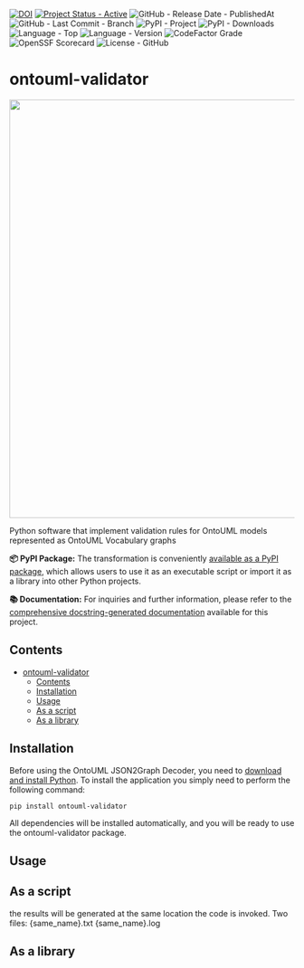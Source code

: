 [![DOI](https://zenodo.org/badge/DOI/10.5281/zenodo.8215446.svg)](https://doi.org/10.5281/zenodo.8215446)
[![Project Status - Active](https://www.repostatus.org/badges/latest/active.svg)](https://www.repostatus.org/#active)
![GitHub - Release Date - PublishedAt](https://img.shields.io/github/release-date/ontouml/ontouml-validator)
![GitHub - Last Commit - Branch](https://img.shields.io/github/last-commit/ontouml/ontouml-validator/main)
![PyPI - Project](https://img.shields.io/pypi/v/ontouml-validator) 
![PyPI - Downloads](https://img.shields.io/pypi/dm/ontouml-validator?label=pypi%20downloads)
![Language - Top](https://img.shields.io/github/languages/top/ontouml/ontouml-validator)
![Language - Version](https://img.shields.io/pypi/pyversions/ontouml-validator)
![CodeFactor Grade](https://img.shields.io/codefactor/grade/github/ontouml/ontouml-validator)
![OpenSSF Scorecard](https://api.securityscorecards.dev/projects/github.com/OntoUML/ontouml-validator/badge)
![License - GitHub](https://img.shields.io/github/license/ontouml/ontouml-validator)

# ontouml-validator

<p align="center"><img src="https://raw.githubusercontent.com/OntoUML/ontouml-validator/main/validator/resources/logo-validator.png" width="740"></p>

Python software that implement validation rules for OntoUML models represented as OntoUML Vocabulary graphs

**📦 PyPI Package:** 
The transformation is conveniently [available as a PyPI package](https://pypi.org/project/ontouml-validator/), which allows users to use it as an executable script or import it as a library into other Python projects.

**📚 Documentation:**
For inquiries and further information, please refer to the [comprehensive docstring-generated documentation](https://w3id.org/ontouml/validator/docs) available for this project.

## Contents

<!-- TOC -->
* [ontouml-validator](#ontouml-validator)
  * [Contents](#contents)
  * [Installation](#installation)
  * [Usage](#usage)
  * [As a script](#as-a-script)
  * [As a library](#as-a-library)
<!-- TOC -->

## Installation

Before using the OntoUML JSON2Graph Decoder, you need to [download and install Python](https://www.python.org/downloads/).
To install the application you simply need to perform the following command:

```text
pip install ontouml-validator
```

All dependencies will be installed automatically, and you will be ready to use the ontouml-validator package.

## Usage

## As a script

the results will be generated at the same location the code is invoked. Two files:
{same_name}.txt
{same_name}.log

## As a library
